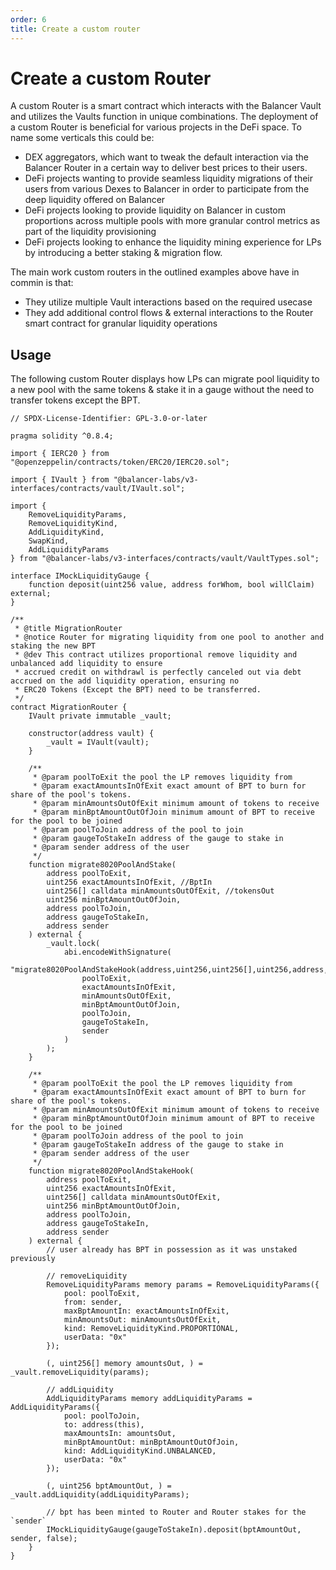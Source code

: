 ```yaml
---
order: 6
title: Create a custom router
---
```


# Create a custom Router

A custom Router is a smart contract which interacts with the Balancer Vault and utilizes the Vaults function in unique combinations. The deployment of a custom Router is beneficial for various projects in the DeFi space. To name some verticals this could be: 

- DEX aggregators, which want to tweak the default interaction via the Balancer Router in a certain way to deliver best prices to their users.
- DeFi projects wanting to provide seamless liquidity migrations of their users from various Dexes to Balancer in order to participate from the deep liquidity offered on Balancer
- DeFi projects looking to provide liquidity on Balancer in custom proportions across multiple pools with more granular control metrics as part of the liquidity provisioning
- DeFi projects looking to enhance the liquidity mining experience for LPs by introducing a better staking & migration flow.

The main work custom routers in the outlined examples above have in commin is that:
- They utilize multiple Vault interactions based on the required usecase
- They add additional control flows & external interactions to the Router smart contract for granular liquidity operations

## Usage

The following custom Router displays how LPs can migrate pool liquidity to a new pool with the same tokens & stake it in a gauge without the need to transfer tokens except the BPT.

```solidity
// SPDX-License-Identifier: GPL-3.0-or-later

pragma solidity ^0.8.4;

import { IERC20 } from "@openzeppelin/contracts/token/ERC20/IERC20.sol";

import { IVault } from "@balancer-labs/v3-interfaces/contracts/vault/IVault.sol";

import {
    RemoveLiquidityParams,
    RemoveLiquidityKind,
    AddLiquidityKind,
    SwapKind,
    AddLiquidityParams
} from "@balancer-labs/v3-interfaces/contracts/vault/VaultTypes.sol";

interface IMockLiquidityGauge {
    function deposit(uint256 value, address forWhom, bool willClaim) external;
}

/**
 * @title MigrationRouter
 * @notice Router for migrating liquidity from one pool to another and staking the new BPT
 * @dev This contract utilizes proportional remove liquidity and unbalanced add liquidity to ensure
 * accrued credit on withdrawl is perfectly canceled out via debt accrued on the add liquidity operation, ensuring no
 * ERC20 Tokens (Except the BPT) need to be transferred.
 */
contract MigrationRouter {
    IVault private immutable _vault;

    constructor(address vault) {
        _vault = IVault(vault);
    }

    /**
     * @param poolToExit the pool the LP removes liquidity from
     * @param exactAmountsInOfExit exact amount of BPT to burn for share of the pool's tokens.
     * @param minAmountsOutOfExit minimum amount of tokens to receive
     * @param minBptAmountOutOfJoin minimum amount of BPT to receive for the pool to be joined
     * @param poolToJoin address of the pool to join
     * @param gaugeToStakeIn address of the gauge to stake in
     * @param sender address of the user
     */
    function migrate8020PoolAndStake(
        address poolToExit,
        uint256 exactAmountsInOfExit, //BptIn
        uint256[] calldata minAmountsOutOfExit, //tokensOut
        uint256 minBptAmountOutOfJoin,
        address poolToJoin,
        address gaugeToStakeIn,
        address sender
    ) external {
        _vault.lock(
            abi.encodeWithSignature(
                "migrate8020PoolAndStakeHook(address,uint256,uint256[],uint256,address,address,address)",
                poolToExit,
                exactAmountsInOfExit,
                minAmountsOutOfExit,
                minBptAmountOutOfJoin,
                poolToJoin,
                gaugeToStakeIn,
                sender
            )
        );
    }

    /**
     * @param poolToExit the pool the LP removes liquidity from
     * @param exactAmountsInOfExit exact amount of BPT to burn for share of the pool's tokens.
     * @param minAmountsOutOfExit minimum amount of tokens to receive
     * @param minBptAmountOutOfJoin minimum amount of BPT to receive for the pool to be joined
     * @param poolToJoin address of the pool to join
     * @param gaugeToStakeIn address of the gauge to stake in
     * @param sender address of the user
     */
    function migrate8020PoolAndStakeHook(
        address poolToExit,
        uint256 exactAmountsInOfExit,
        uint256[] calldata minAmountsOutOfExit,
        uint256 minBptAmountOutOfJoin,
        address poolToJoin,
        address gaugeToStakeIn,
        address sender
    ) external {
        // user already has BPT in possession as it was unstaked previously

        // removeLiquidity
        RemoveLiquidityParams memory params = RemoveLiquidityParams({
            pool: poolToExit,
            from: sender,
            maxBptAmountIn: exactAmountsInOfExit,
            minAmountsOut: minAmountsOutOfExit,
            kind: RemoveLiquidityKind.PROPORTIONAL,
            userData: "0x"
        });

        (, uint256[] memory amountsOut, ) = _vault.removeLiquidity(params);

        // addLiquidity
        AddLiquidityParams memory addLiquidityParams = AddLiquidityParams({
            pool: poolToJoin,
            to: address(this),
            maxAmountsIn: amountsOut,
            minBptAmountOut: minBptAmountOutOfJoin,
            kind: AddLiquidityKind.UNBALANCED,
            userData: "0x"
        });

        (, uint256 bptAmountOut, ) = _vault.addLiquidity(addLiquidityParams);

        // bpt has been minted to Router and Router stakes for the `sender`
        IMockLiquidityGauge(gaugeToStakeIn).deposit(bptAmountOut, sender, false);
    }
}
```

